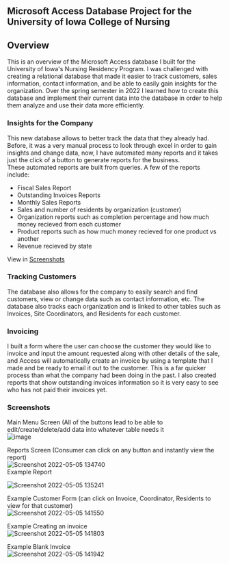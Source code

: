 ## Microsoft Access Database Project for the University of Iowa College of Nursing

## Overview
This is an overview of the Microsoft Access database I built for the University of Iowa's Nursing Residency Program. I was challenged with creating a relational database that made it easier to track customers, sales information, contact information, and be able to easily gain insights for the organization. Over the spring semester in 2022 I learned how to create this database and implement their current data into the database in order to help them analyze and use their data more efficiently. 
### Insights for the Company
This new database allows to better track the data that they already had. Before, it was a very manual process to look through excel in order to gain insights and change data, now, I have automated many reports and it takes just the click of a button to generate reports for the business.<br/>
These automated reports are built from queries. A few of the reports include: 
- Fiscal Sales Report
- Outstanding Invoices Reports
- Monthly Sales Reports
- Sales and number of residents by organization (customer)
- Organization reports such as completion percentage and how much money recieved from each customer 
- Product reports such as how much money recieved for one product vs another
- Revenue recieved by state

View in [Screenshots](#Screenshots)

### Tracking Customers <br/>
The database also allows for the company to easily search and find customers, view or change data such as contact information, etc. The database also tracks each organization and is linked to other tables such as Invoices, Site Coordinators, and Residents for each customer.<br/>
### Invoicing
I built a form where the user can choose the customer they would like to invoice and input the amount requested along with other details of the sale, and Access will automatically create an invoice by using a template that I made and be ready to email it out to the customer. This is a far quicker process than what the company had been doing in the past. I also created reports that show outstanding invoices information so it is very easy to see who has not paid their invoices yet. 


### Screenshots 
Main Menu Screen (All of the buttons lead to be able to edit/create/delete/add data into whatever table needs it <br/>
![image](https://user-images.githubusercontent.com/90923213/192850991-c051964e-81fa-4d3d-b1f4-8df03762164a.png)

Reports Screen (Consumer can click on any button and instantly view the report) <br/>
![Screenshot 2022-05-05 134740](https://user-images.githubusercontent.com/90923213/167003776-d56b95ec-1e36-4957-a043-fb6f34eebe46.png) <br/>
Example Report <br/>

![Screenshot 2022-05-05 135241](https://user-images.githubusercontent.com/90923213/167004466-0ef550f2-0145-49de-a773-3889dffc3947.png) <br/>

Example Customer Form (can click on Invoice, Coordinator, Residents to view for that customer) <br/>
![Screenshot 2022-05-05 141550](https://user-images.githubusercontent.com/90923213/167009295-322de63c-1111-4c51-accb-2c2ca00e9e5f.png)<br/>

Example Creating an invoice <br/>
![Screenshot 2022-05-05 141803](https://user-images.githubusercontent.com/90923213/167009590-a0e5549e-4386-4684-9b58-19bc9bf9a9cd.png)<br/>

Example Blank Invoice <br/>
![Screenshot 2022-05-05 141942](https://user-images.githubusercontent.com/90923213/167009842-b922e75e-bff7-486d-b865-e06a531fc09d.png)







